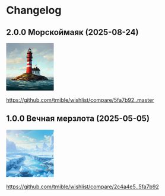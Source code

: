 # Changelog

## 2.0.0 Морскоймаяк (2025-08-24)
<img width="128" height="128" src="release-images/2.0.0.png"/>

https://github.com/tmible/wishlist/compare/5fa7b92..master


## 1.0.0 Вечная мерзлота (2025-05-05)
<img width="128" height="128" src="release-images/1.0.0.png"/>

https://github.com/tmible/wishlist/compare/2c4a4e5..5fa7b92

